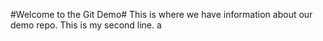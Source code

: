 #Welcome to the Git Demo#
This is where we have information about our demo repo.
This is my second line.
a